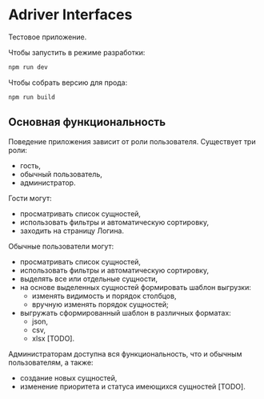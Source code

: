 # Adriver Interfaces

Тестовое приложение.

Чтобы запустить в режиме разработки:

```bash
npm run dev
```

Чтобы собрать версию для прода:

```bash
npm run build
```

## Основная функциональность

Поведение приложения зависит от роли пользователя. Существует три роли:

- гость,
- обычный пользователь,
- администратор.

Гости могут:

- просматривать список сущностей,
- использовать фильтры и автоматическую сортировку,
- заходить на страницу Логина.

Обычные пользователи могут:

- просматривать список сущностей,
- использовать фильтры и автоматическую сортировку,
- выделять все или отдельные сущности,
- на основе выделенных сущностей формировать шаблон выгрузки:
  - изменять видимость и порядок столбцов,
  - вручную изменять порядок сущностей;
- выгружать сформированный шаблон в различных форматах:
  - json,
  - csv,
  - xlsx [TODO].

Администраторам доступна вся функциональность, что и обычным пользователям, а также:

- создание новых сущностей,
- изменение приоритета и статуса имеющихся сущностей [TODO].
